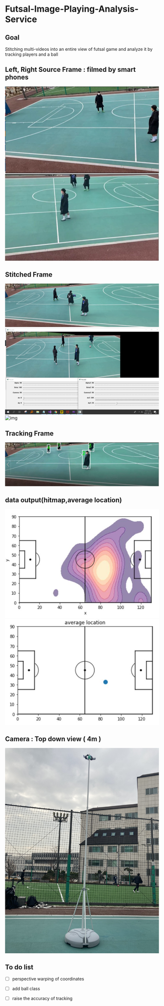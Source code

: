 # Futsal-Image-Playing-Analysis-Service
## Goal 
Stitching multi-videos into an entire view of futsal game and analyze it by tracking players and a ball

## Left, Right Source Frame : filmed by smart phones 
![img](./img/left.JPG)
![img](./img/right.JPG) 

## Stitched Frame 
![img](./img/frame.png)
![img](./img/HomographyControl.png)
![img](./img/grame00375.jpg)

## Tracking Frame 
![img](./img/tracking.JPG)

## data output(hitmap,average location)
![img](./img/hitmap.JPG)
![img](./img/average_location.JPG)

## Camera : Top down view ( 4m ) 
![img](./img/camera.jpg)

## To do list  
- [ ] perspective warping of coordinates
- [ ] add ball class
- [ ] raise the accuracy of tracking


